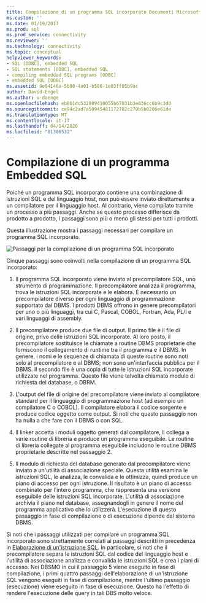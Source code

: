 ```yaml
---
title: Compilazione di un programma SQL incorporato Documenti Microsoft
ms.custom: ''
ms.date: 01/19/2017
ms.prod: sql
ms.prod_service: connectivity
ms.reviewer: ''
ms.technology: connectivity
ms.topic: conceptual
helpviewer_keywords:
- SQL [ODBC], embedded SQL
- SQL statements [ODBC], embedded SQL
- compiling embedded SQL programs [ODBC]
- embedded SQL [ODBC]
ms.assetid: 9e94146a-5b80-4a01-b586-1e03ff05b9ac
author: David-Engel
ms.author: v-daenge
ms.openlocfilehash: eb801dc532009410055b67031b3e036cc6b9c3d0
ms.sourcegitcommit: ce94c2ad7a50945481172782c270b5b0206e61de
ms.translationtype: MT
ms.contentlocale: it-IT
ms.lasthandoff: 04/14/2020
ms.locfileid: "81306532"
---
```

# <a name="compiling-an-embedded-sql-program"></a>Compilazione di un programma Embedded SQL
Poiché un programma SQL incorporato contiene una combinazione di istruzioni SQL e del linguaggio host, non può essere inviato direttamente a un compilatore per il linguaggio host. Al contrario, viene compilato tramite un processo a più passaggi. Anche se questo processo differisce da prodotto a prodotto, i passaggi sono più o meno gli stessi per tutti i prodotti.  
  
 Questa illustrazione mostra i passaggi necessari per compilare un programma SQL incorporato.  
  
 ![Passaggi per la compilazione di un programma SQL incorporato](../../odbc/reference/media/pr02.gif "pr02 (in questo pr02)")  
  
 Cinque passaggi sono coinvolti nella compilazione di un programma SQL incorporato:  
  
1.  Il programma SQL incorporato viene inviato al precompilatore SQL, uno strumento di programmazione. Il precompilatore analizza il programma, trova le istruzioni SQL incorporate e le elabora. È necessario un precompilatore diverso per ogni linguaggio di programmazione supportato dal DBMS. I prodotti DBMS offrono in genere precompilatori per uno o più linguaggi, tra cui C, Pascal, COBOL, Fortran, Ada, PL/I e vari linguaggi di assembly.  
  
2.  Il precompilatore produce due file di output. Il primo file è il file di origine, privo delle istruzioni SQL incorporate. Al loro posto, il precompilatore sostituisce le chiamate a routine DBMS proprietarie che forniscono il collegamento di runtime tra il programma e il DBMS. In genere, i nomi e le sequenze di chiamata di queste routine sono noti solo al precompilatore e al DBMS; non sono un'interfaccia pubblica per il DBMS. Il secondo file è una copia di tutte le istruzioni SQL incorporate utilizzate nel programma. Questo file viene talvolta chiamato modulo di richiesta del database, o DBRM.  
  
3.  L'output del file di origine del precompilatore viene inviato al compilatore standard per il linguaggio di programmazione host (ad esempio un compilatore C o COBOL). Il compilatore elabora il codice sorgente e produce codice oggetto come output. Si noti che questo passaggio non ha nulla a che fare con il DBMS o con SQL.  
  
4.  Il linker accetta i moduli oggetto generati dal compilatore, li collega a varie routine di libreria e produce un programma eseguibile. Le routine di libreria collegate al programma eseguibile includono le routine DBMS proprietarie descritte nel passaggio 2.  
  
5.  Il modulo di richiesta del database generato dal precompilatore viene inviato a un'utilità di associazione speciale. Questa utilità esamina le istruzioni SQL, le analizza, le convalida e le ottimizza, quindi produce un piano di accesso per ogni istruzione. Il risultato è un piano di accesso combinato per l'intero programma, che rappresenta una versione eseguibile delle istruzioni SQL incorporate. L'utilità di associazione archivia il piano nel database, assegnandogli in genere il nome del programma applicativo che lo utilizzerà. L'esecuzione di questo passaggio in fase di compilazione o di esecuzione dipende dal sistema DBMS.  
  
 Si noti che i passaggi utilizzati per compilare un programma SQL incorporato sono strettamente correlati ai passaggi descritti in precedenza in [Elaborazione di un'istruzione SQL](../../odbc/reference/processing-a-sql-statement.md). In particolare, si noti che il precompilatore separa le istruzioni SQL dal codice del linguaggio host e l'utilità di associazione analizza e convalida le istruzioni SQL e crea i piani di accesso. Nei DBSMO in cui il passaggio 5 viene eseguito in fase di compilazione, i primi quattro passaggi dell'elaborazione di un'istruzione SQL vengono eseguiti in fase di compilazione, mentre l'ultimo passaggio (esecuzione) viene eseguito in fase di esecuzione. Questo ha l'effetto di rendere l'esecuzione delle query in tali DBS molto veloce.
